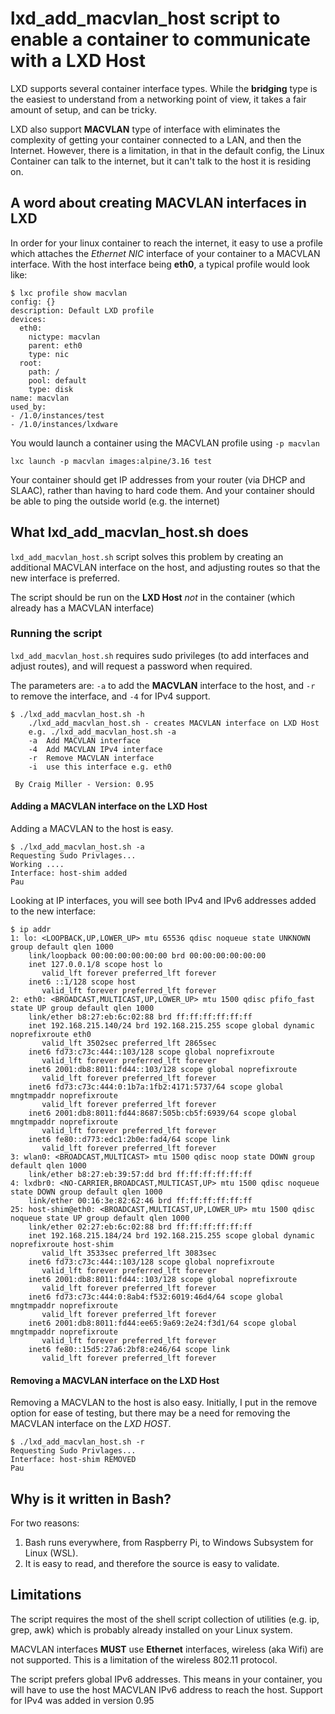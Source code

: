 # lxd_add_macvlan_host script to enable a container to communicate with a LXD Host

LXD supports several container interface types. While the **bridging** type is the easiest to understand from a networking point of view, it takes a fair amount of setup, and can be tricky.

LXD also support **MACVLAN** type of interface with eliminates the complexity of getting your container connected to a LAN, and then the Internet. However, there is a limitation, in that in the default config, the Linux Container can talk to the internet, but it can't talk to the host it is residing on.

## A word about creating MACVLAN interfaces in LXD

In order for your linux container to reach the internet, it easy to use a profile which attaches the *Ethernet NIC* interface of your container to a MACVLAN interface. With the host interface being **eth0**, a typical profile would look like:

```
$ lxc profile show macvlan
config: {}
description: Default LXD profile
devices:
  eth0:
    nictype: macvlan
    parent: eth0
    type: nic
  root:
    path: /
    pool: default
    type: disk
name: macvlan
used_by:
- /1.0/instances/test
- /1.0/instances/lxdware
```
You would launch a container using the MACVLAN profile using `-p macvlan`

```
lxc launch -p macvlan images:alpine/3.16 test
```

Your container should get IP addresses from your router (via DHCP and SLAAC), rather than having to hard code them. And your container should be able to ping the outside world (e.g. the internet)

## What lxd_add_macvlan_host.sh does

`lxd_add_macvlan_host.sh` script solves this problem by creating an additional MACVLAN interface on the host, and adjusting routes so that the new interface is preferred.

The script should be run on the **LXD Host** *not* in the container (which already has a MACVLAN interface)

### Running the script

`lxd_add_macvlan_host.sh` requires sudo privileges (to add interfaces and adjust routes), and will request a password when required.

The parameters are: `-a` to add the **MACVLAN** interface to the host, and `-r` to remove the interface, and `-4` for IPv4 support.

```
$ ./lxd_add_macvlan_host.sh -h
	./lxd_add_macvlan_host.sh - creates MACVLAN interface on LXD Host 
	e.g. ./lxd_add_macvlan_host.sh -a 
	-a  Add MACVLAN interface
	-4  Add MACVLAN IPv4 interface
	-r  Remove MACVLAN interface
	-i  use this interface e.g. eth0
	
 By Craig Miller - Version: 0.95

```

#### Adding a MACVLAN interface on the LXD Host

Adding a MACVLAN to the host is easy.

```
$ ./lxd_add_macvlan_host.sh -a
Requesting Sudo Privlages...
Working ....
Interface: host-shim added
Pau
```

Looking at IP interfaces, you will see both IPv4 and IPv6 addresses added to the new interface:

```
$ ip addr
1: lo: <LOOPBACK,UP,LOWER_UP> mtu 65536 qdisc noqueue state UNKNOWN group default qlen 1000
    link/loopback 00:00:00:00:00:00 brd 00:00:00:00:00:00
    inet 127.0.0.1/8 scope host lo
       valid_lft forever preferred_lft forever
    inet6 ::1/128 scope host 
       valid_lft forever preferred_lft forever
2: eth0: <BROADCAST,MULTICAST,UP,LOWER_UP> mtu 1500 qdisc pfifo_fast state UP group default qlen 1000
    link/ether b8:27:eb:6c:02:88 brd ff:ff:ff:ff:ff:ff
    inet 192.168.215.140/24 brd 192.168.215.255 scope global dynamic noprefixroute eth0
       valid_lft 3502sec preferred_lft 2865sec
    inet6 fd73:c73c:444::103/128 scope global noprefixroute 
       valid_lft forever preferred_lft forever
    inet6 2001:db8:8011:fd44::103/128 scope global noprefixroute 
       valid_lft forever preferred_lft forever
    inet6 fd73:c73c:444:0:1b7a:1fb2:4171:5737/64 scope global mngtmpaddr noprefixroute 
       valid_lft forever preferred_lft forever
    inet6 2001:db8:8011:fd44:8687:505b:cb5f:6939/64 scope global mngtmpaddr noprefixroute 
       valid_lft forever preferred_lft forever
    inet6 fe80::d773:edc1:2b0e:fad4/64 scope link 
       valid_lft forever preferred_lft forever
3: wlan0: <BROADCAST,MULTICAST> mtu 1500 qdisc noop state DOWN group default qlen 1000
    link/ether b8:27:eb:39:57:dd brd ff:ff:ff:ff:ff:ff
4: lxdbr0: <NO-CARRIER,BROADCAST,MULTICAST,UP> mtu 1500 qdisc noqueue state DOWN group default qlen 1000
    link/ether 00:16:3e:82:62:46 brd ff:ff:ff:ff:ff:ff
25: host-shim@eth0: <BROADCAST,MULTICAST,UP,LOWER_UP> mtu 1500 qdisc noqueue state UP group default qlen 1000
    link/ether 02:27:eb:6c:02:88 brd ff:ff:ff:ff:ff:ff
    inet 192.168.215.184/24 brd 192.168.215.255 scope global dynamic noprefixroute host-shim
       valid_lft 3533sec preferred_lft 3083sec
    inet6 fd73:c73c:444::103/128 scope global noprefixroute 
       valid_lft forever preferred_lft forever
    inet6 2001:db8:8011:fd44::103/128 scope global noprefixroute 
       valid_lft forever preferred_lft forever
    inet6 fd73:c73c:444:0:8ab4:f532:6019:46d4/64 scope global mngtmpaddr noprefixroute 
       valid_lft forever preferred_lft forever
    inet6 2001:db8:8011:fd44:ee65:9a69:2e24:f3d1/64 scope global mngtmpaddr noprefixroute 
       valid_lft forever preferred_lft forever
    inet6 fe80::15d5:27a6:2bf8:e246/64 scope link 
       valid_lft forever preferred_lft forever

```

#### Removing a MACVLAN interface on the LXD Host

Removing a MACVLAN to the host is also easy. Initially, I put in the remove option for ease of testing, but there may be a need for removing the MACVLAN interface on the *LXD HOST*.

```
$ ./lxd_add_macvlan_host.sh -r
Requesting Sudo Privlages...
Interface: host-shim REMOVED
Pau
```

## Why is it written in Bash?

For two reasons:

1. Bash runs everywhere, from Raspberry Pi, to Windows Subsystem for Linux (WSL).
2. It is easy to read, and therefore the source is easy to validate.

## Limitations

The script requires the most of the shell script collection of utilities (e.g. ip, grep, awk) which is probably already installed on your Linux system.

MACVLAN interfaces **MUST** use **Ethernet** interfaces, wireless (aka Wifi) are not supported. This is a limitation of the wireless 802.11 protocol.

The script prefers global IPv6 addresses. This means in your container, you will have to use the host MACVLAN IPv6 address to reach the host. Support for IPv4 was added in version 0.95





